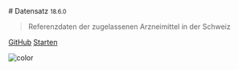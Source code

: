 <div class='animation'></div>
# Datensatz <small>18.6.0</small>

> Referenzdaten der zugelassenen Arzneimittel in der Schweiz

[GitHub](https://github.com/epha/domain-datensatz)
[Starten](#Einleitung)


![color](#003754)
